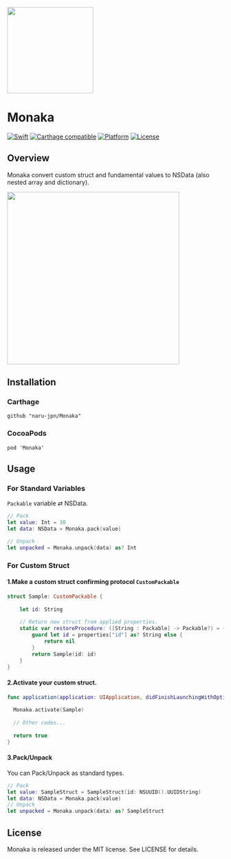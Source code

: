 <img src="https://github.com/naru-jpn/Monaka/blob/master/Logo2.png?raw=true" width="200" />

# Monaka

[![Swift](https://img.shields.io/badge/swift-2.2-orange.svg?style=flat)](#)
[![Carthage compatible](https://img.shields.io/badge/Carthage-compatible-4BC51D.svg?style=flat)](https://github.com/Carthage/Carthage)
[![Platform](https://img.shields.io/badge/platform-ios-lightgrey.svg?style=flat)](#)
[![License](https://img.shields.io/badge/license-MIT-blue.svg?style=flat)](https://opensource.org/licenses/MIT)

## Overview

Monaka convert custom struct and fundamental values to NSData (also nested array and dictionary). 

<img src="https://github.com/naru-jpn/Monaka/blob/master/WhatMonaka.png?raw=true" width="400" />

## Installation

### Carthage

```
github "naru-jpn/Monaka"
```

### CocoaPods

```
pod 'Monaka'
```

## Usage

### For Standard Variables

`Packable` variable ⇄ NSData.

```swift
// Pack
let value: Int = 10
let data: NSData = Monaka.pack(value)

// Unpack
let unpacked = Monaka.unpack(data) as? Int
```

### For Custom Struct

#### 1.Make a custom struct confirming protocol `CustomPackable`

```swift
struct Sample: CustomPackable {
    
    let id: String
    
    // Return new struct from applied properties.
    static var restoreProcedure: ([String : Packable] -> Packable?) = { (properties: [String : Packable]) -> Packable? in
        guard let id = properties["id"] as? String else {
            return nil
        }
        return Sample(id: id)
    }
}
```

#### 2.Activate your custom struct.

```swift
func application(application: UIApplication, didFinishLaunchingWithOptions launchOptions: [NSObject: AnyObject]?) -> Bool {
        
  Monaka.activate(Sample)
  
  // Other codes...
        
  return true
}
```

#### 3.Pack/Unpack

You can Pack/Unpack as standard types.

```swift
// Pack
let value: SampleStruct = SampleStruct(id: NSUUID().UUIDString)
let data: NSData = Monaka.pack(value) 
// Unpack
let unpacked = Monaka.unpack(data) as? SampleStruct
```

## License

Monaka is released under the MIT license. See LICENSE for details.
